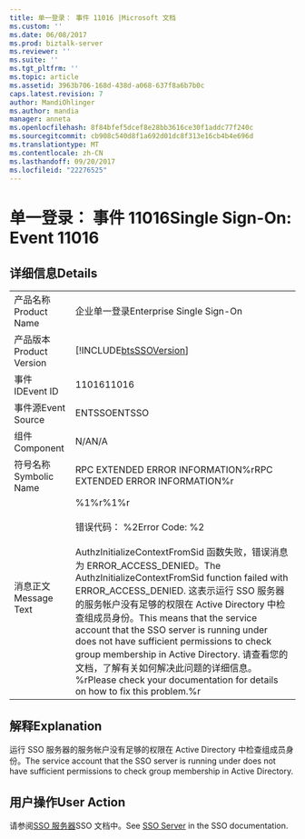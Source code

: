 ```yaml
---
title: 单一登录： 事件 11016 |Microsoft 文档
ms.custom: ''
ms.date: 06/08/2017
ms.prod: biztalk-server
ms.reviewer: ''
ms.suite: ''
ms.tgt_pltfrm: ''
ms.topic: article
ms.assetid: 3963b706-168d-438d-a068-637f8a6b7b0c
caps.latest.revision: 7
author: MandiOhlinger
ms.author: mandia
manager: anneta
ms.openlocfilehash: 8f84bfef5dcef8e28bb3616ce30f1addc77f240c
ms.sourcegitcommit: cb908c540d8f1a692d01dc8f313e16cb4b4e696d
ms.translationtype: MT
ms.contentlocale: zh-CN
ms.lasthandoff: 09/20/2017
ms.locfileid: "22276525"
---
```

# <a name="single-sign-on-event-11016"></a><span data-ttu-id="d892f-102">单一登录： 事件 11016</span><span class="sxs-lookup"><span data-stu-id="d892f-102">Single Sign-On: Event 11016</span></span>
## <a name="details"></a><span data-ttu-id="d892f-103">详细信息</span><span class="sxs-lookup"><span data-stu-id="d892f-103">Details</span></span>  
  
|||  
|-|-|  
|<span data-ttu-id="d892f-104">产品名称</span><span class="sxs-lookup"><span data-stu-id="d892f-104">Product Name</span></span>|<span data-ttu-id="d892f-105">企业单一登录</span><span class="sxs-lookup"><span data-stu-id="d892f-105">Enterprise Single Sign-On</span></span>|  
|<span data-ttu-id="d892f-106">产品版本</span><span class="sxs-lookup"><span data-stu-id="d892f-106">Product Version</span></span>|[!INCLUDE[btsSSOVersion](../includes/btsssoversion-md.md)]|  
|<span data-ttu-id="d892f-107">事件 ID</span><span class="sxs-lookup"><span data-stu-id="d892f-107">Event ID</span></span>|<span data-ttu-id="d892f-108">11016</span><span class="sxs-lookup"><span data-stu-id="d892f-108">11016</span></span>|  
|<span data-ttu-id="d892f-109">事件源</span><span class="sxs-lookup"><span data-stu-id="d892f-109">Event Source</span></span>|<span data-ttu-id="d892f-110">ENTSSO</span><span class="sxs-lookup"><span data-stu-id="d892f-110">ENTSSO</span></span>|  
|<span data-ttu-id="d892f-111">组件</span><span class="sxs-lookup"><span data-stu-id="d892f-111">Component</span></span>|<span data-ttu-id="d892f-112">N/A</span><span class="sxs-lookup"><span data-stu-id="d892f-112">N/A</span></span>|  
|<span data-ttu-id="d892f-113">符号名称</span><span class="sxs-lookup"><span data-stu-id="d892f-113">Symbolic Name</span></span>|<span data-ttu-id="d892f-114">RPC EXTENDED ERROR INFORMATION%r</span><span class="sxs-lookup"><span data-stu-id="d892f-114">RPC EXTENDED ERROR INFORMATION%r</span></span>|  
|<span data-ttu-id="d892f-115">消息正文</span><span class="sxs-lookup"><span data-stu-id="d892f-115">Message Text</span></span>|<span data-ttu-id="d892f-116">%1%r</span><span class="sxs-lookup"><span data-stu-id="d892f-116">%1%r</span></span><br /><br /> <span data-ttu-id="d892f-117">错误代码： %2</span><span class="sxs-lookup"><span data-stu-id="d892f-117">Error Code: %2</span></span><br /><br /> <span data-ttu-id="d892f-118">AuthzInitializeContextFromSid 函数失败，错误消息为 ERROR_ACCESS_DENIED。</span><span class="sxs-lookup"><span data-stu-id="d892f-118">The AuthzInitializeContextFromSid function failed with ERROR_ACCESS_DENIED.</span></span> <span data-ttu-id="d892f-119">这表示运行 SSO 服务器的服务帐户没有足够的权限在 Active Directory 中检查组成员身份。</span><span class="sxs-lookup"><span data-stu-id="d892f-119">This means that the service account that the SSO server is running under does not have sufficient permissions to check group membership in Active Directory.</span></span> <span data-ttu-id="d892f-120">请查看您的文档，了解有关如何解决此问题的详细信息。%r</span><span class="sxs-lookup"><span data-stu-id="d892f-120">Please check your documentation for details on how to fix this problem.%r</span></span>|  
  
## <a name="explanation"></a><span data-ttu-id="d892f-121">解释</span><span class="sxs-lookup"><span data-stu-id="d892f-121">Explanation</span></span>  
 <span data-ttu-id="d892f-122">运行 SSO 服务器的服务帐户没有足够的权限在 Active Directory 中检查组成员身份。</span><span class="sxs-lookup"><span data-stu-id="d892f-122">The service account that the SSO server is running under does not have sufficient permissions to check group membership in Active Directory.</span></span>  
  
## <a name="user-action"></a><span data-ttu-id="d892f-123">用户操作</span><span class="sxs-lookup"><span data-stu-id="d892f-123">User Action</span></span>  
 <span data-ttu-id="d892f-124">请参阅[SSO 服务器](../core/sso-server.md)SSO 文档中。</span><span class="sxs-lookup"><span data-stu-id="d892f-124">See [SSO Server](../core/sso-server.md) in the SSO documentation.</span></span>